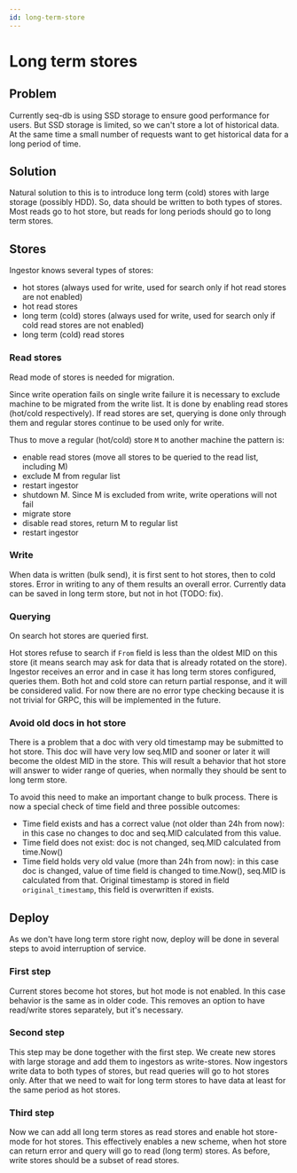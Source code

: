 ```yaml
---
id: long-term-store
---
```


# Long term stores

## Problem
Currently seq-db is using SSD storage to ensure good performance for users.
But SSD storage is limited, so we can't store a lot of historical data.
At the same time a small number of requests want to get historical data
for a long period of time.

## Solution
Natural solution to this is to introduce long term (cold) stores with 
large storage (possibly HDD). So, data should be written to both types of
stores. Most reads go to hot store, but reads for long periods should go
to long term stores.

## Stores
Ingestor knows several types of stores:
- hot stores (always used for write, used for search only if hot read stores are not enabled)
- hot read stores 
- long term (cold) stores (always used for write, used for search only if cold read stores are not enabled)
- long term (cold) read stores

### Read stores
Read mode of stores is needed for migration. 

Since write operation fails on single write failure it is necessary to exclude machine to be migrated from the write list.
It is done by enabling read stores (hot/cold respectively). If read stores are set, querying is done only through them and
regular stores continue to be used only for write.

Thus to move a regular (hot/cold) store `M` to another machine the pattern is:
- enable read stores (move all stores to be queried to the read list, including M)
- exclude M from regular list
- restart ingestor
- shutdown M. Since M is excluded from write, write operations will not fail
- migrate store
- disable read stores, return M to regular list
- restart ingestor

### Write
When data is written (bulk send), it is first sent to hot stores, then to cold stores. Error in writing to any of them results an overall error.
Currently data can be saved in long term store, but not in hot (TODO: fix).

### Querying
On search hot stores are queried first.

Hot stores refuse to search if `From` field is less than the oldest MID on this store
(it means search may ask for data that is already rotated on the store). Ingestor
receives an error and in case it has long term stores configured, queries them.
Both hot and cold store can return partial response, and it will be considered valid.
For now there are no error type checking because it is not trivial for GRPC,
this will be implemented in the future.

### Avoid old docs in hot store
There is a problem that a doc with very old timestamp may be submitted to hot store.
This doc will have very low seq.MID and sooner or later it will become the oldest
MID in the store. This will result a behavior that hot store will answer to wider
range of queries, when normally they should be sent to long term store.

To avoid this need to make an important change to bulk process. There is now a special check of time field
and three possible outcomes:
- Time field exists and has a correct value (not older than 24h from now):
  in this case no changes to doc and seq.MID calculated from this value.
- Time field does not exist: doc is not changed, seq.MID calculated
  from time.Now()
- Time field holds very old value (more than 24h from now): in this
  case doc is changed, value of time field is changed to time.Now(), seq.MID
  is calculated from that. Original timestamp is stored in field
  `original_timestamp`, this field is overwritten if exists.

## Deploy
As we don't have long term store right now, deploy will be done in several steps
to avoid interruption of service.

### First step
Current stores become hot stores, but hot mode is not enabled. In this case
behavior is the same as in older code. This removes an option to have read/write
stores separately, but it's necessary.

### Second step
This step may be done together with the first step. We create new stores with
large storage and add them to ingestors as write-stores. Now ingestors write
data to both types of stores, but read queries will go to hot stores only.
After that we need to wait for long term stores to have data at least for 
the same period as hot stores.

### Third step
Now we can add all long term stores as read stores and enable hot store-mode
for hot stores. This effectively enables a new scheme, when hot store can return
error and query will go to read (long term) stores. As before, write stores should
be a subset of read stores.
